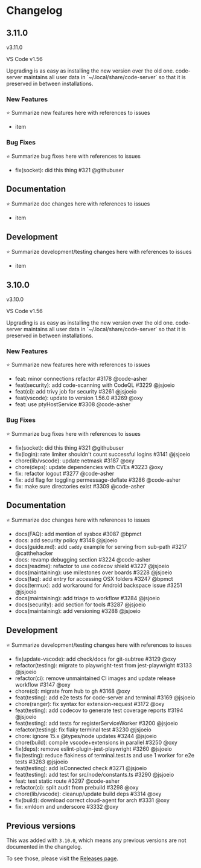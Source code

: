 # Changelog

<!--

This should be updated on every PR.

We copy from here into the release notes.

 -->

<!--
Add next version above previous version but below this line using the template

## 0.0.0

v0.0.0

VS Code v0.00.0

Upgrading is as easy as installing the new version over the old one. code-server
maintains all user data in \`~/.local/share/code-server\` so that it is preserved in between
installations.

### New Features

⭐ Summarize new features here with references to issues

- item

### Bug Fixes

⭐ Summarize bug fixes here with references to issues

- fix(socket): did this thing #321 @githubuser

## Documentation

⭐ Summarize doc changes here with references to issues

- item

## Development

⭐ Summarize development/testing changes here with references to issues

- item

-->

## 3.11.0

v3.11.0

VS Code v1.56

Upgrading is as easy as installing the new version over the old one. code-server
maintains all user data in \`~/.local/share/code-server\` so that it is preserved in between installations.

### New Features

⭐ Summarize new features here with references to issues

- item

### Bug Fixes

⭐ Summarize bug fixes here with references to issues

- fix(socket): did this thing #321 @githubuser

## Documentation

⭐ Summarize doc changes here with references to issues

- item

## Development

⭐ Summarize development/testing changes here with references to issues

- item

## 3.10.0

v3.10.0

VS Code v1.56

Upgrading is as easy as installing the new version over the old one. code-server
maintains all user data in \`~/.local/share/code-server\` so that it is preserved in between installations.

### New Features

⭐ Summarize new features here with references to issues

- feat: minor connections refactor #3178 @code-asher
- feat(security): add code-scanning with CodeQL #3229 @jsjoeio
- feat(ci): add trivy job for security #3261 @jsjoeio
- feat(vscode): update to version 1.56.0 #3269 @oxy
- feat: use ptyHostService #3308 @code-asher

### Bug Fixes

⭐ Summarize bug fixes here with references to issues

- fix(socket): did this thing #321 @githubuser
- fix(login): rate limiter shouldn't count successful logins #3141 @jsjoeio
- chore(lib/vscode): update netmask #3187 @oxy
- chore(deps): update dependencies with CVEs #3223 @oxy
- fix: refactor logout #3277 @code-asher
- fix: add flag for toggling permessage-deflate #3286 @code-asher
- fix: make sure directories exist #3309 @code-asher

## Documentation

⭐ Summarize doc changes here with references to issues

- docs(FAQ): add mention of sysbox #3087 @bpmct
- docs: add security policy #3148 @jsjoeio
- docs(guide.md): add `caddy` example for serving from sub-path #3217 @catthehacker
- docs: revamp debugging section #3224 @code-asher
- docs(readme): refactor to use codecov shield #3227 @jsjoeio
- docs(maintaining): use milestones over boards #3228 @jsjoeio
- docs(faq): add entry for accessing OSX folders #3247 @bpmct
- docs(termux): add workaround for Android backspace issue #3251 @jsjoeio
- docs(maintaining): add triage to workflow #3284 @jsjoeio
- docs(security): add section for tools #3287 @jsjoeio
- docs(maintaining): add versioning #3288 @jsjoeio

## Development

⭐ Summarize development/testing changes here with references to issues

- fix(update-vscode): add check/docs for git-subtree #3129 @oxy
- refactor(testing): migrate to playwright-test from jest-playwright #3133 @jsjoeio
- refactor(ci): remove unmaintained CI images and update release workflow #3147 @oxy
- chore(ci): migrate from hub to gh #3168 @oxy
- feat(testing): add e2e tests for code-server and terminal #3169 @jsjoeio
- chore(ranger): fix syntax for extension-request #3172 @oxy
- feat(testing): add codecov to generate test coverage reports #3194 @jsjoeio
- feat(testing): add tests for registerServiceWorker #3200 @jsjoeio
- refactor(testing): fix flaky terminal test #3230 @jsjoeio
- chore: ignore 15.x @types/node updates #3244 @jsjoeio
- chore(build): compile vscode+extensions in parallel #3250 @oxy
- fix(deps): remove eslint-plugin-jest-playwright #3260 @jsjoeio
- fix(testing): reduce flakiness of terminal.test.ts and use 1 worker for e2e tests #3263 @jsjoeio
- feat(testing): add isConnected check #3271 @jsjoeio
- feat(testing): add test for src/node/constants.ts #3290 @jsjoeio
- feat: test static route #3297 @code-asher
- refactor(ci): split audit from prebuild #3298 @oxy
- chore(lib/vscode): cleanup/update build deps #3314 @oxy
- fix(build): download correct cloud-agent for arch #3331 @oxy
- fix: xmldom and underscore #3332 @oxy

## Previous versions

This was added with `3.10.0`, which means any previous versions are not documented in the changelog.

To see those, please visit the [Releases page](https://github.com/cdr/code-server/releases).
